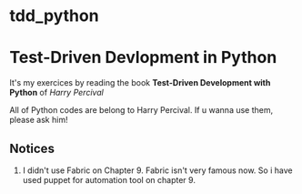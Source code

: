 # tdd_python

Test-Driven Devlopment in Python
================================

It's my exercices by reading the book **Test-Driven Development with Python** of *Harry Percival*


All of Python codes are belong to Harry Percival. If u wanna use them, please ask him!

Notices
-------

1. I didn't use Fabric on Chapter 9. Fabric isn't very famous now. So i have used puppet for automation tool on chapter 9.

